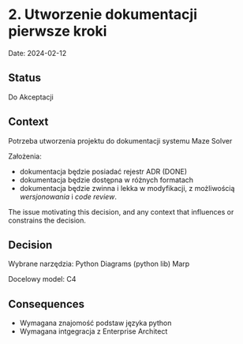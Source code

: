 # 2. Utworzenie dokumentacji pierwsze kroki

Date: 2024-02-12

## Status

Do Akceptacji

## Context

Potrzeba utworzenia projektu do dokumentacji systemu Maze Solver

Założenia:

- dokumentacja będzie posiadać rejestr ADR (DONE)
- dokumentacja będzie dostępna w różnych formatach
- dokumentacja będzie zwinna i lekka w modyfikacji, z możliwością *wersjonowania* i *code review*.


The issue motivating this decision, and any context that influences or constrains the decision.

## Decision

Wybrane narzędzia:
Python
Diagrams (python lib)
Marp

Docelowy model:
C4

## Consequences

- Wymagana znajomość podstaw języka python
- Wymagana intgegracja z Enterprise Architect